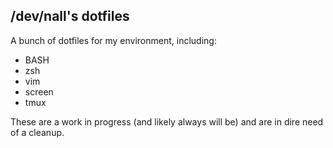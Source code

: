 /dev/nall's dotfiles
--------------------

A bunch of dotfiles for my environment, including:
* BASH
* zsh
* vim
* screen
* tmux

These are a work in progress (and likely always will be) and are in dire need of a cleanup.
